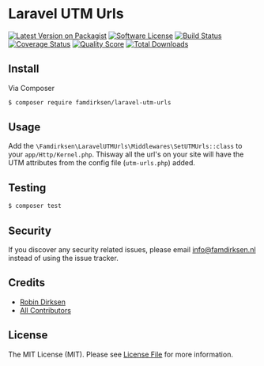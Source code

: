 # Laravel UTM Urls

[![Latest Version on Packagist][ico-version]][link-packagist]
[![Software License][ico-license]](LICENSE.md)
[![Build Status][ico-travis]][link-travis]
[![Coverage Status][ico-scrutinizer]][link-scrutinizer]
[![Quality Score][ico-code-quality]][link-code-quality]
[![Total Downloads][ico-downloads]][link-downloads]


## Install

Via Composer

``` bash
$ composer require famdirksen/laravel-utm-urls
```

## Usage

Add the `\Famdirksen\LaravelUTMUrls\Middlewares\SetUTMUrls::class` to your `app/Http/Kernel.php`. Thisway all the url's on your site will have the UTM attributes from the config file (`utm-urls.php`) added.

## Testing

``` bash
$ composer test
```

## Security

If you discover any security related issues, please email info@famdirksen.nl instead of using the issue tracker.

## Credits

- [Robin Dirksen][link-author]
- [All Contributors][link-contributors]

## License

The MIT License (MIT). Please see [License File](LICENSE.md) for more information.

[ico-version]: https://img.shields.io/packagist/v/Famdirksen/Laravel-UTM-URLs.svg?style=flat-square
[ico-license]: https://img.shields.io/badge/license-MIT-brightgreen.svg?style=flat-square
[ico-travis]: https://img.shields.io/travis/Famdirksen/Laravel-UTM-URLs/master.svg?style=flat-square
[ico-scrutinizer]: https://img.shields.io/scrutinizer/coverage/g/Famdirksen/Laravel-UTM-URLs.svg?style=flat-square
[ico-code-quality]: https://img.shields.io/scrutinizer/g/Famdirksen/Laravel-UTM-URLs.svg?style=flat-square
[ico-downloads]: https://img.shields.io/packagist/dt/Famdirksen/Laravel-UTM-URLs.svg?style=flat-square

[link-packagist]: https://packagist.org/packages/Famdirksen/Laravel-UTM-URLs
[link-travis]: https://travis-ci.org/Famdirksen/Laravel-UTM-URLs
[link-scrutinizer]: https://scrutinizer-ci.com/g/Famdirksen/Laravel-UTM-URLs/code-structure
[link-code-quality]: https://scrutinizer-ci.com/g/Famdirksen/Laravel-UTM-URLs
[link-downloads]: https://packagist.org/packages/Famdirksen/Laravel-UTM-URLs
[link-author]: https://github.com/robindirksen1
[link-contributors]: ../../contributors
